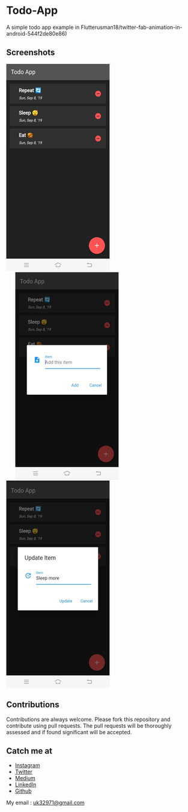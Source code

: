 # Todo-App
  A simple todo app example in Flutterusman18/twitter-fab-animation-in-android-544f2de80e86)

## Screenshots

<img height=550 width=275 src="https://github.com/usman18/Todo-App/blob/master/Screenshots/Todo1.JPG"><img height=550 width=275 src="https://github.com/usman18/Todo-App/blob/master/Screenshots/Todo2.JPG" hspace=24/><img height=550 width=275 src="https://github.com/usman18/Todo-App/blob/master/Screenshots/Todo3.JPG"/> 


## Contributions
Contributions are always welcome. Please fork this repository and contribute using pull requests. The pull requests will be thoroughly assessed and if found significant will be accepted.

## Catch me at

- [Instagram](https://www.instagram.com/usman__khan18/)
- [Twitter](https://www.twitter.com/khan_usman_18)
- [Medium](https://medium.com/@usman18)
- [LinkedIn](https://www.linkedin.com/in/usman-khan-7b04b1138)
- [Github](https://github.com/usman18)

My email : uk32971@gmail.com
